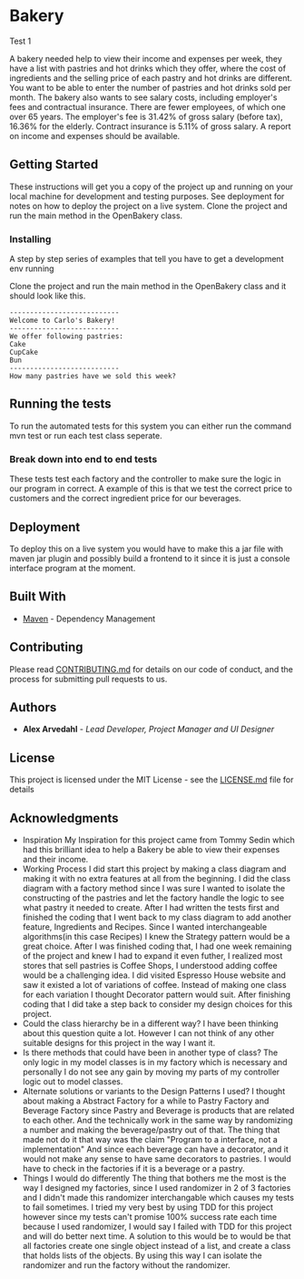 # Bakery

Test 1

A bakery needed help to view their income and expenses per week, they have a list with pastries and hot drinks which they offer, where the cost of ingredients and the selling price of each pastry and hot drinks are different.  You want to be able to enter the number of pastries and hot drinks sold per month.
The bakery also wants to see salary costs, including employer's fees and contractual insurance. There are fewer employees, of which one over 65 years. The employer's fee is 31.42% of gross salary (before tax), 16.36% for the elderly. Contract insurance is 5.11% of gross salary.
A report on income and expenses should be available.

## Getting Started

These instructions will get you a copy of the project up and running on your local machine for development and testing purposes. See deployment for notes on how to deploy the project on a live system.
Clone the project and run the main method in the OpenBakery class.


### Installing

A step by step series of examples that tell you have to get a development env running

Clone the project and run the main method in the OpenBakery class and it should look like this.

```
---------------------------
Welcome to Carlo's Bakery!
---------------------------
We offer following pastries:
Cake
CupCake
Bun
---------------------------
How many pastries have we sold this week? 
```


## Running the tests

To run the automated tests for this system you can either run the command mvn test or run each test class seperate. 

### Break down into end to end tests

These tests test each factory and the controller to make sure the logic in our program in correct. A example of this is that we test the correct price to customers and the correct ingredient price for our beverages.

## Deployment

To deploy this on a live system you would have to make this a jar file with maven jar plugin and possibly build a frontend to it since it is just a console interface program at the moment. 

## Built With

* [Maven](https://maven.apache.org/) - Dependency Management

## Contributing

Please read [CONTRIBUTING.md](https://gist.github.com/PurpleBooth/b24679402957c63ec426) for details on our code of conduct, and the process for submitting pull requests to us.

## Authors

* **Alex Arvedahl** - *Lead Developer, Project Manager and UI Designer* 

## License

This project is licensed under the MIT License - see the [LICENSE.md](LICENSE.md) file for details

## Acknowledgments

* Inspiration
	My Inspiration for this project came from Tommy Sedin which had this brilliant idea to help a Bakery be able to view their expenses and their income. 
* Working Process
	I did start this project by making a class diagram and making it with no extra features at all from the beginning. I did the class diagram with a factory method since I was sure I wanted to isolate the constructing of the pastries and let the factory handle the logic to see what pastry it needed to create.
After I had written the tests first and finished the coding that I went back to my class diagram to add another feature, Ingredients and Recipes. Since I wanted interchangeable algorithms(in this case Recipes) I knew the Strategy pattern would be a great choice. After I was finished coding that, I had one week remaining of the project and knew I had to expand it even futher, I realized most stores that sell pastries is Coffee Shops, I understood adding coffee would be a challenging idea. I did visited Espresso House website and saw it existed a lot of variations of coffee. Instead of making one class for each variation I thought Decorator pattern would suit. After finishing coding that I did take a step back to consider my design choices for this project.
* Could the class hierarchy be in a different way?
	I have been thinking about this question quite a lot. However I can not think of any other suitable designs for this project in the way I want it.
* Is there methods that could have been in another type of class?
	The only logic in my model classes is in my factory which is necessary and personally I do not see any gain by moving my parts of my controller logic out to model classes. 
* Alternate solutions or variants to the Design Patterns I used?
	I thought about making a Abstract Factory for a while to Pastry Factory and Beverage Factory since Pastry and Beverage is products that are related to each other. And the technically work in the same way by randomizing a number and making the beverage/pastry out of that. The thing that made not do it that way was the claim "Program to a interface, not a implementation" And since each beverage can have a decorator, and it would not make any sense to have same decorators to pastries. I would have to check in the factories if it is a beverage or a pastry. 
* Things I would do differently
	The thing that bothers me the most is the way I designed my factories, since I used randomizer in 2 of 3 factories and I didn't made this randomizer interchangable which causes my tests to fail sometimes. I tried my very best by using TDD for this project however since my tests can't promise 100% success rate each time because I used randomizer, I would say I failed with TDD for this project and will do better next time.
A solution to this would be to would be that all factories create one single object instead of a list, and create a class that holds lists of the objects. By using this way I can isolate the randomizer and run the factory without the randomizer.
